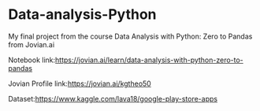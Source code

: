 # Data-analysis-Python
My final project from the course Data Analysis with Python: Zero to Pandas from Jovian.ai

Notebook link:https://jovian.ai/learn/data-analysis-with-python-zero-to-pandas

Jovian Profile link:https://jovian.ai/kgtheo50

Dataset:https://www.kaggle.com/lava18/google-play-store-apps

